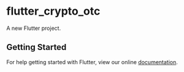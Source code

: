 # flutter_crypto_otc

A new Flutter project.

## Getting Started

For help getting started with Flutter, view our online
[documentation](https://flutter.io/).
